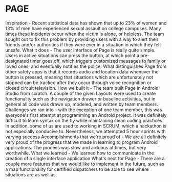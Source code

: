 # PAGE
Inspiration - Recent statistical data has shown that up to 23% of women and 13% of men have experienced sexual assault on college campuses. Many times these incidents occur when the victim is alone, or helpless. The team sought out to fix this problem by providing users with a way to alert their friends and/or authorities if they were ever in a situation in which they felt unsafe.
What it does - The user interface of Page is really quite simple. Users in active situations can press the button, at which point a pre-designated timer goes off, which triggers customized messages to family or loved ones, and eventually notifies the police. What distinguishes Page from other safety apps is that it records audio and location data whenever the button is pressed, meaning that situations which are unfortunately not stopped can be tracked after they occur through voice recognition or closed circuit television.
How we built it - The team built Page in Android Studio from scratch. A couple of the given Layouts were used to create functionality such as the navigation drawer or baseline activities, but in general all code was drawn up, modeled, and written by team members.
Challenges we ran into - with the exception of one team member, this was everyone's first attempt at programming an Android project. It was definitely difficult to learn syntax on the fly while maintaining clean coding practices. In addition, some of us are used to working in SCRUM, which a hackathon is not especially conducive to. Nevertheless, we attempted 5 hour sprints with varying success
Accomplishments that we're proud of - We are all definitely very proud of the progress that we made in learning to program Android applications. The process was slow and arduous at times, but very worthwhile.
What we learned - We learned how to communicate in the creation of a single interface application
What's next for Page - There are a couple more features that we would like to implement in the future, such as a map functionality for certified dispatchers to be able to see where situations are as well as
